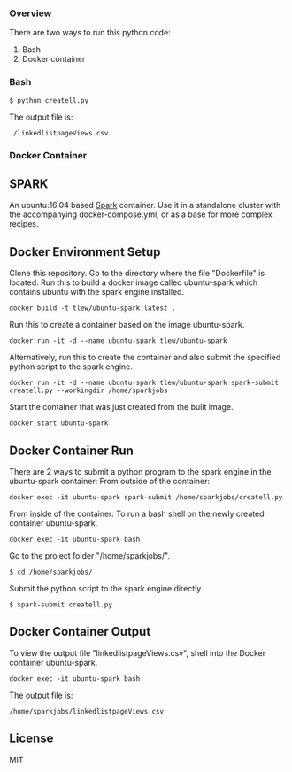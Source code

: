### Overview ###

There are two ways to run this python code:
1. Bash
2. Docker container


### Bash ###
```
$ python createll.py
```

The output file is:
```
./linkedlistpageViews.csv
```


### Docker Container ###



## SPARK ##

An ubuntu:16.04 based [Spark](http://spark.apache.org "Spark") container. Use it in a standalone cluster with the accompanying docker-compose.yml, or as a base for more complex recipes.



## Docker Environment Setup ##

Clone this repository.
Go to the directory where the file "Dockerfile" is located.
Run this to build a docker image called ubuntu-spark which contains ubuntu with the spark engine installed.
```
docker build -t tlew/ubuntu-spark:latest .
```

Run this to create a container based on the image ubuntu-spark.
```
docker run -it -d --name ubuntu-spark tlew/ubuntu-spark 
```

Alternatively, run this to create the container and also submit the specified python script to the spark engine.
```
docker run -it -d --name ubuntu-spark tlew/ubuntu-spark spark-submit  createll.py --workingdir /home/sparkjobs
```

Start the container that was just created from the built image.
```
docker start ubuntu-spark 
```


## Docker Container Run ##

There are 2 ways to submit a python program to the spark engine in the ubuntu-spark container:
From outside of the container:
```
docker exec -it ubuntu-spark spark-submit /home/sparkjobs/createll.py
```

From inside of the container:
To run a bash shell on the newly created container ubuntu-spark.
```
docker exec -it ubuntu-spark bash
```

Go to the project folder "/home/sparkjobs/".
```
$ cd /home/sparkjobs/
```

Submit the python script to the spark engine directly.
```
$ spark-submit createll.py
```


## Docker Container Output ##

To view the output file "linkedlistpageViews.csv",
shell into the Docker container ubuntu-spark.
```
docker exec -it ubuntu-spark bash
```

The output file is:
```
/home/sparkjobs/linkedlistpageViews.csv
```




## License ##

MIT

